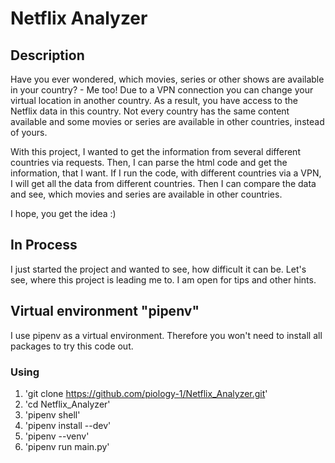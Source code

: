 # Netflix Analyzer

## Description

Have you ever wondered, which movies, series or other shows are available in your country? - Me too!
Due to a VPN connection you can change your virtual location in another country. As a result, you have access to the Netflix data in this country.
Not every country has the same content available and some movies or series are available in other countries, instead of yours.

With this project, I wanted to get the information from several different countries via requests. Then, I can parse the html code and get the information, that I want.
If I run the code, with different countries via a VPN, I will get all the data from different countries.
Then I can compare the data and see, which movies and series are available in other countries.

I hope, you get the idea :)

## In Process

I just started the project and wanted to see, how difficult it can be. Let's see, where this project is leading me to.
I am open for tips and other hints.

## Virtual environment "pipenv"

I use pipenv as a virtual environment. Therefore you won't need to install all packages to try this code out.

### Using

1. 'git clone https://github.com/piology-1/Netflix_Analyzer.git'
2. 'cd Netflix_Analyzer'
3. 'pipenv shell'
4. 'pipenv install --dev'
5. 'pipenv --venv'
6. 'pipenv run main.py'
